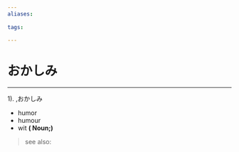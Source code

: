 ```yaml
---
aliases:
    
tags:
    
---
```


# おかしみ
---
1).
,おかしみ

- humor
- humour
- wit
**( Noun;)**
> see also: 
            